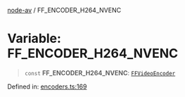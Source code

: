 [node-av](../globals.md) / FF\_ENCODER\_H264\_NVENC

# Variable: FF\_ENCODER\_H264\_NVENC

> `const` **FF\_ENCODER\_H264\_NVENC**: [`FFVideoEncoder`](../type-aliases/FFVideoEncoder.md)

Defined in: [encoders.ts:169](https://github.com/seydx/av/blob/f8631fc881b394300b1479f511d55cf1c370a87f/src/constants/encoders.ts#L169)
